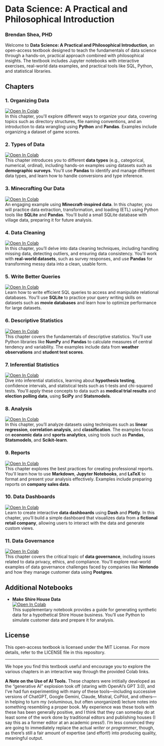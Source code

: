 # Data Science: A Practical and Philosophical Introduction
### Brendan Shea, PHD

Welcome to **Data Science: A Practical and Philosophical Introduction**, an open-access textbook designed to teach the fundamentals of data science through a hands-on, practical approach combined with philosophical insights. The textbook includes Jupyter notebooks with interactive exercises, real-world data examples, and practical tools like SQL, Python, and statistical libraries.

## Chapters

### 1. Organizing Data
[![Open In Colab](https://colab.research.google.com/assets/colab-badge.svg)](https://colab.research.google.com/github/brendanpshea/data-science/blob/main/DataScience_01_OrganizingData.ipynb)  
In this chapter, you'll explore different ways to organize your data, covering topics such as directory structures, file naming conventions, and an introduction to data wrangling using **Python** and **Pandas**. Examples include organizing a dataset of game scores.

### 2. Types of Data
[![Open In Colab](https://colab.research.google.com/assets/colab-badge.svg)](https://colab.research.google.com/github/brendanpshea/data-science/blob/main/DataScience_02_TypesOfData.ipynb)  
This chapter introduces you to different **data types** (e.g., categorical, numerical, ordinal), including hands-on examples using datasets such as **demographic surveys**. You'll use **Pandas** to identify and manage different data types, and learn how to handle conversions and type inference.

### 3. Minecrafting Our Data
[![Open In Colab](https://colab.research.google.com/assets/colab-badge.svg)](https://colab.research.google.com/github/brendanpshea/data-science/blob/main/DataScience_03_MinecraftingOurData.ipynb)  
An engaging example using **Minecraft-inspired data**. In this chapter, you will practice data extraction, transformation, and loading (ETL) using Python tools like **SQLite** and **Pandas**. You'll build a small SQLite database with village data, preparing it for future analysis.

### 4. Data Cleaning
[![Open In Colab](https://colab.research.google.com/assets/colab-badge.svg)](https://colab.research.google.com/github/brendanpshea/data-science/blob/main/DataScience_04_DataCleaning.ipynb)  
In this chapter, you’ll delve into data cleaning techniques, including handling missing data, detecting outliers, and ensuring data consistency. You'll work with **real-world datasets**, such as survey responses, and use **Pandas** for transforming messy data into a clean, usable form.

### 5. Write Better Queries
[![Open In Colab](https://colab.research.google.com/assets/colab-badge.svg)](https://colab.research.google.com/github/brendanpshea/data-science/blob/main/DataScience_05_WriteBetterQueries.ipynb)  
Learn how to write efficient SQL queries to access and manipulate relational databases. You'll use **SQLite** to practice your query writing skills on datasets such as **movie databases** and learn how to optimize performance for large datasets.

### 6. Descriptive Statistics
[![Open In Colab](https://colab.research.google.com/assets/colab-badge.svg)](https://colab.research.google.com/github/brendanpshea/data-science/blob/main/DataScience_06_DescriptiveStatistics.ipynb)  
This chapter covers the fundamentals of descriptive statistics. You'll use Python libraries like **NumPy** and **Pandas** to calculate measures of central tendency and variability. The examples include data from **weather observations** and **student test scores**.

### 7. Inferential Statistics
[![Open In Colab](https://colab.research.google.com/assets/colab-badge.svg)](https://colab.research.google.com/github/brendanpshea/data-science/blob/main/DataScience_07_InferentialStats.ipynb)  
Dive into inferential statistics, learning about **hypothesis testing**, confidence intervals, and statistical tests such as t-tests and chi-squared tests. You'll apply these concepts to data such as **medical trial results** and **election polling data**, using **SciPy** and **Statsmodels**.

### 8. Analysis
[![Open In Colab](https://colab.research.google.com/assets/colab-badge.svg)](https://colab.research.google.com/github/brendanpshea/data-science/blob/main/DataScience_08_Analysis.ipynb)  
In this chapter, you’ll analyze datasets using techniques such as **linear regression**, **correlation analysis**, and **classification**. The examples focus on **economic data** and **sports analytics**, using tools such as **Pandas**, **Statsmodels**, and **Scikit-learn**.

### 9. Reports
[![Open In Colab](https://colab.research.google.com/assets/colab-badge.svg)](https://colab.research.google.com/github/brendanpshea/data-science/blob/main/DataScience_09_Reports.ipynb)  
This chapter explores the best practices for creating professional reports. You'll learn how to use **Markdown**, **Jupyter Notebooks**, and **LaTeX** to format and present your analysis effectively. Examples include preparing reports on **company sales data**.

### 10. Data Dashboards
[![Open In Colab](https://colab.research.google.com/assets/colab-badge.svg)](https://colab.research.google.com/github/brendanpshea/data-science/blob/main/DataScience_10_DataDashboards.ipynb)  
Learn to create interactive **data dashboards** using **Dash** and **Plotly**. In this chapter, you’ll build a simple dashboard that visualizes data from a **fictional retail company**, allowing users to interact with the data and generate custom views.

### 11. Data Governance
[![Open In Colab](https://colab.research.google.com/assets/colab-badge.svg)](https://colab.research.google.com/github/brendanpshea/data-science/blob/main/DataScience_11_DataGovernance.ipynb)  
This chapter covers the critical topic of **data governance**, including issues related to data privacy, ethics, and compliance. You'll explore real-world examples of data governance challenges faced by companies like **Nintendo** and how they manage customer data using **Postgres**.

## Additional Notebooks

- **Make Shire House Data**  
  [![Open In Colab](https://colab.research.google.com/assets/colab-badge.svg)](https://colab.research.google.com/github/brendanpshea/data-science/blob/main/MakeShireHouseData.ipynb)  
  This supplementary notebook provides a guide for generating synthetic data for a hypothetical Shire House business. You’ll use Python to simulate customer data and prepare it for analysis.

## License
This open-access textbook is licensed under the MIT License. For more details, refer to the LICENSE file in this repository.

---
We hope you find this textbook useful and encourage you to explore the various chapters in an interactive way through the provided Colab links.


**A Note on the Use of AI Tools.** These chapters were intitially developed as the “generative AI” explosion took off (staring with OpenAI’s GPT 3.0), and I’ve had fun experimenting with many of these tools—including successive versions of ChatGPT, Google Gemini, Claude, Mistral, CoPilot, and others—in helping to turn my (voluminous, but often unorganized) lecture notes into something resembling a proper book. My experience was these tools with these has been generally positive, and I think that they can someday do at least some of the work done by traditional editors and publishing houses (I say this as a former editor at an academic press!). I’m less convinced they are going to immediately replace the actual *writer* or *programmer*, though, as there’s still a fair amount of expertise (and effort!) into producing quality, meaningful output.

